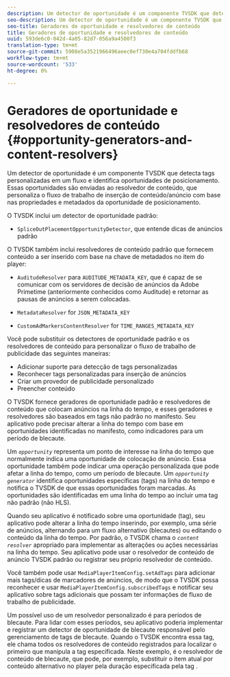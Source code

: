 ```yaml
---
description: Um detector de oportunidade é um componente TVSDK que detecta tags personalizadas em um fluxo e identifica oportunidades de posicionamento. Essas oportunidades são enviadas ao resolvedor de conteúdo, que personaliza o fluxo de trabalho de inserção de conteúdo/anúncio com base nas propriedades e metadados da oportunidade de posicionamento.
seo-description: Um detector de oportunidade é um componente TVSDK que detecta tags personalizadas em um fluxo e identifica oportunidades de posicionamento. Essas oportunidades são enviadas ao resolvedor de conteúdo, que personaliza o fluxo de trabalho de inserção de conteúdo/anúncio com base nas propriedades e metadados da oportunidade de posicionamento.
seo-title: Geradores de oportunidade e resolvedores de conteúdo
title: Geradores de oportunidade e resolvedores de conteúdo
uuid: 593de6c0-042d-4a05-82d7-056a9a4500f3
translation-type: tm+mt
source-git-commit: 5908e5a3521966496aeec0ef730e4a704fddfb68
workflow-type: tm+mt
source-wordcount: '533'
ht-degree: 0%

---
```



# Geradores de oportunidade e resolvedores de conteúdo {#opportunity-generators-and-content-resolvers}

Um detector de oportunidade é um componente TVSDK que detecta tags personalizadas em um fluxo e identifica oportunidades de posicionamento. Essas oportunidades são enviadas ao resolvedor de conteúdo, que personaliza o fluxo de trabalho de inserção de conteúdo/anúncio com base nas propriedades e metadados da oportunidade de posicionamento.

O TVSDK inclui um detector de oportunidade padrão:

* `SpliceOutPlacementOpportunityDetector`, que entende dicas de anúncios padrão

O TVSDK também inclui resolvedores de conteúdo padrão que fornecem conteúdo a ser inserido com base na chave de metadados no item do player:

* `AuditudeResolver` para  `AUDITUDE_METADATA_KEY`, que é capaz de se comunicar com os servidores de decisão de anúncios da Adobe Primetime (anteriormente conhecidos como Auditude) e retornar as pausas de anúncios a serem colocadas.

* `MetadataResolver` for  `JSON_METADATA_KEY`

* `CustomAdMarkersContentResolver` for  `TIME_RANGES_METADATA_KEY`

Você pode substituir os detectores de oportunidade padrão e os resolvedores de conteúdo para personalizar o fluxo de trabalho de publicidade das seguintes maneiras:

* Adicionar suporte para detecção de tags personalizadas
* Reconhecer tags personalizadas para inserção de anúncios
* Criar um provedor de publicidade personalizado
* Preencher conteúdo

O TVSDK fornece geradores de oportunidade padrão e resolvedores de conteúdo que colocam anúncios na linha do tempo, e esses geradores e resolvedores são baseados em tags não padrão no manifesto. Seu aplicativo pode precisar alterar a linha do tempo com base em oportunidades identificadas no manifesto, como indicadores para um período de blecaute.

Um *`opportunity`* representa um ponto de interesse na linha do tempo que normalmente indica uma oportunidade de colocação de anúncio. Essa oportunidade também pode indicar uma operação personalizada que pode afetar a linha do tempo, como um período de blecaute. Um *`opportunity generator`* identifica oportunidades específicas (tags) na linha do tempo e notifica o TVSDK de que essas oportunidades foram marcadas. As oportunidades são identificadas em uma linha do tempo ao incluir uma tag não padrão (não HLS).

Quando seu aplicativo é notificado sobre uma oportunidade (tag), seu aplicativo pode alterar a linha do tempo inserindo, por exemplo, uma série de anúncios, alternando para um fluxo alternativo (blecautes) ou editando o conteúdo da linha do tempo. Por padrão, o TVSDK chama o *`content resolver`* apropriado para implementar as alterações ou ações necessárias na linha do tempo. Seu aplicativo pode usar o resolvedor de conteúdo de anúncio TVSDK padrão ou registrar seu próprio resolvedor de conteúdo.

Você também pode usar `MediaPlayerItemConfig.setAdTags` para adicionar mais tags/dicas de marcadores de anúncios, de modo que o TVSDK possa reconhecer e usar `MediaPlayerItemConfig.subscribedTags` e notificar seu aplicativo sobre tags adicionais que possam ter informações de fluxo de trabalho de publicidade.

Um possível uso de um resolvedor personalizado é para períodos de blecaute. Para lidar com esses períodos, seu aplicativo poderia implementar e registrar um detector de oportunidade de blecaute responsável pelo gerenciamento de tags de blecaute. Quando o TVSDK encontra essa tag, ele chama todos os resolvedores de conteúdo registrados para localizar o primeiro que manipula a tag especificada. Neste exemplo, é o resolvedor de conteúdo de blecaute, que pode, por exemplo, substituir o item atual por conteúdo alternativo no player pela duração especificada pela tag .

